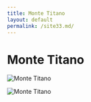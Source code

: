 ```yaml
---
title: Monte Titano
layout: default
permalink: /site33.md/
---
```

Monte Titano
===============================================================================


![Monte Titano](https://images.trvl-media.com/media/content/shared/images/travelguides/destination/601369/Monte-Titano-135870.jpg)

![Monte Titano](https://images.trvl-media.com/media/content/shared/images/travelguides/destination/6054756/San-Marino-All-135799.jpg)